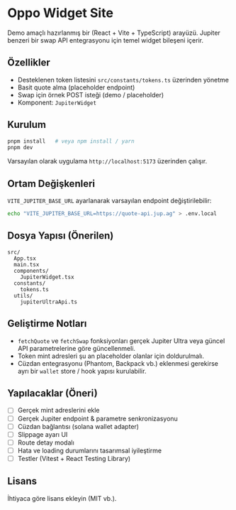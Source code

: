 # Oppo Widget Site

Demo amaçlı hazırlanmış bir (React + Vite + TypeScript) arayüzü. Jupiter benzeri bir swap API entegrasyonu için temel widget bileşeni içerir.

## Özellikler

- Desteklenen token listesini `src/constants/tokens.ts` üzerinden yönetme
- Basit quote alma (placeholder endpoint)
- Swap için örnek POST isteği (demo / placeholder)
- Komponent: `JupiterWidget`

## Kurulum

```bash
pnpm install   # veya npm install / yarn
pnpm dev
```

Varsayılan olarak uygulama `http://localhost:5173` üzerinden çalışır.

## Ortam Değişkenleri

`VITE_JUPITER_BASE_URL` ayarlanarak varsayılan endpoint değiştirilebilir:

```bash
echo "VITE_JUPITER_BASE_URL=https://quote-api.jup.ag" > .env.local
```

## Dosya Yapısı (Önerilen)

```
src/
  App.tsx
  main.tsx
  components/
    JupiterWidget.tsx
  constants/
    tokens.ts
  utils/
    jupiterUltraApi.ts
```

## Geliştirme Notları

- `fetchQuote` ve `fetchSwap` fonksiyonları gerçek Jupiter Ultra veya güncel API parametrelerine göre güncellenmeli.
- Token mint adresleri şu an placeholder olanlar için doldurulmalı.
- Cüzdan entegrasyonu (Phantom, Backpack vb.) eklenmesi gerekirse ayrı bir `wallet` store / hook yapısı kurulabilir.

## Yapılacaklar (Öneri)

- [ ] Gerçek mint adreslerini ekle
- [ ] Gerçek Jupiter endpoint & parametre senkronizasyonu
- [ ] Cüzdan bağlantısı (solana wallet adapter)
- [ ] Slippage ayarı UI
- [ ] Route detay modalı
- [ ] Hata ve loading durumlarını tasarımsal iyileştirme
- [ ] Testler (Vitest + React Testing Library)

## Lisans

İhtiyaca göre lisans ekleyin (MIT vb.).
